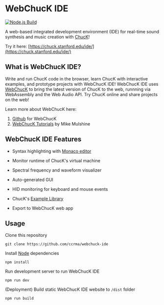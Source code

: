 # WebChucK IDE

[![Node.js Build](https://github.com/terryzfeng/webchuck-ide/actions/workflows/node.js.yml/badge.svg)](https://github.com/terryzfeng/webchuck-ide/actions/workflows/node.js.yml)

A web-based integrated development environment (IDE) for real-time sound synthesis and music creation with [ChucK](https://chuck.stanford.edu)!

Try it here: [https://chuck.stanford.edu/ide/](https://chuck.stanford.edu/ide/)

## What is WebChucK IDE?

Write and run ChucK code in the browser, learn ChucK with interactive examples, and prototype projects with WebChucK IDE! 
WebChucK IDE uses [WebChucK](https://chuck.stanford.edu/webchuck) to bring the latest version of ChucK to the web, runnning via WebAssembly and the Web Audio API. Try ChucK online and share  projects on the web!

Learn more about WebChucK here:

1. [Github](https://github.com/ccrma/webchuck) for WebChucK 
2. [WebChucK Tutorials](https://chuck.stanford.edu/webchuck/tutorial) by Mike Mulshine

## WebChucK IDE Features

- Syntax highlighting with [Monaco editor](https://github.com/microsoft/monaco-editor)

- Monitor runtime of ChucK's virtual machine

- Spectral frequency and waveform visualizer

- Auto-generated GUI

- HID monitoring for keyboard and mouse events

- ChucK's [Example Library](https://chuck.stanford.edu/doc/examples/)

- Export to WebChucK web app

## Usage

Clone this repository 

```
git clone https://github.com/ccrma/webchuck-ide
```

Install [Node](https://nodejs.org/en/download) dependencies

```
npm install
```

Run development server to run WebChucK IDE

```
npm run dev
```

(Deployment) Build static WebChucK IDE website to `/dist` folder

```
npm run build
```